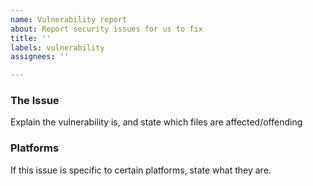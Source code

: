 ```yaml
---
name: Vulnerability report
about: Report security issues for us to fix
title: ''
labels: vulnerability
assignees: ''

---
```


### The Issue
Explain the vulnerability is, and state which files are affected/offending


### Platforms
If this issue is specific to certain platforms, state what they are.

